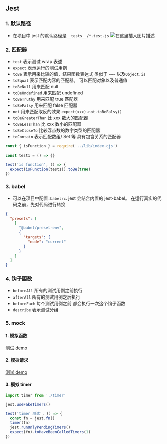 ## Jest

### 1. 默认路径

- 在项目中 jest 的默认路径是`__tests__/*.test.js`
  ![在这里插入图片描述](https://img-blog.csdnimg.cn/4a3fe363c07f4f1188f2a59e2d49eac5.png)

### 2. 匹配器

- `test` 表示测试 wrap 表述
- `expect` 表示运行的测试用例
- `toBe` 表示用来比较的值，结果函数表达式 类似于 `===` 以及`Object.is`
- `toEqual` 表示匹配内容的匹配器。 可以匹配对象以及普通值
- `toBeNull` 用来匹配 null
- `toBeUndefined` 用来匹配 undefined
- `toBeTruthy` 用来匹配 true 匹配器
- `toBeFalsy` 用来匹配 false 匹配器
- `not` 用来匹配取反的效果 `expect(xxx).not.toBeFalsy()`
- `toBeGreaterThan` 比 xxx 数大的匹配器
- `toBeLessThan` 比 xxx 数小的匹配器
- `toBeCloseTo` 比较浮点数的数字类型的匹配器
- `toContain` 表示匹配数组/ Set 等 具有包含关系的匹配器

```javascript
const { isFunction } = require('../lib/index.cjs')

const test1 = () => {}

test('is function', () => {
  expect(isFunction(test1)).toBe(true)
})
```

### 3. babel

- 可以在项目中配置`.babelrc`. jest 会结合内置的 jest-babel。 在运行真实的代码之前，先对代码进行转换

```json
{
  "presets": [
    [
      "@babel/preset-env",
      {
        "targets": {
          "node": "current"
        }
      }
    ]
  ]
}
```

### 4. 钩子函数

- `beforeAll` 所有的测试用例之前执行
- `afterAll` 所有的测试用例之后执行
- `beforeEach` 每个测试用例之前 都会执行一次这个钩子函数
- `describe` 表示测试分组

### 5. mock

#### 1. 模拟函数

[测试 demo](https://github.com/a572251465/jest-case-demo/blob/main/__tests__/fnCall.test.js)

#### 2. 模拟请求

[测试 demo](https://github.com/a572251465/jest-case-demo/blob/main/__tests__/req.test.js)

#### 3. 模拟 timer

```javascript
import timer from './timer'

jest.useFakeTimers()

test('timer 测试', () => {
  const fn = jest.fn()
  timer(fn)
  jest.runOnlyPendingTimers()
  expect(fn).toHaveBeenCalledTimers(1)
})
```
